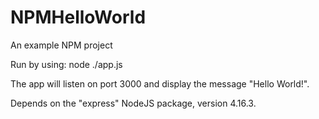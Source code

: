 # NPMHelloWorld
An example NPM project

Run by using:
node ./app.js

The app will listen on port 3000 and display the message "Hello World!".

Depends on the "express" NodeJS package, version 4.16.3. 
